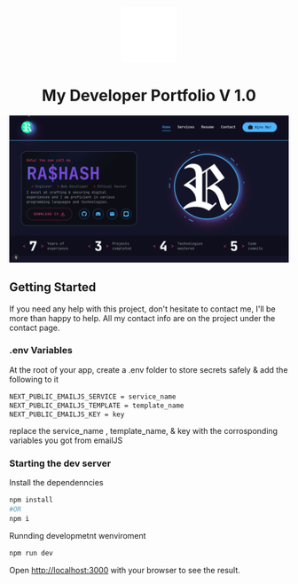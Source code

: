 <div align="center">
  <img alt="Logo" src="./public/logo1000.webp" width="100" />
</div>

<h1 align="center">
  My Developer Portfolio V 1.0
</h1>
<img src="./public/preview.gif"/>

## Getting Started
If you need any help with this project, don't hesitate to contact me, 
I'll be more than happy to help. All my contact info are on the project under the contact page. 

### .env Variables
At the root of your app, create a .env folder to store secrets safely & add the following to it 
```
NEXT_PUBLIC_EMAILJS_SERVICE = service_name
NEXT_PUBLIC_EMAILJS_TEMPLATE = template_name
NEXT_PUBLIC_EMAILJS_KEY = key
```
replace the service_name , template_name, & key with the corrosponding variables you got from emailJS

### Starting the dev server  
Install the dependenncies 
```bash
npm install
#OR
npm i
```
Runnding developmetnt wenviroment
```bash
npm run dev
```
Open [http://localhost:3000](http://localhost:3000) with your browser to see the result.





